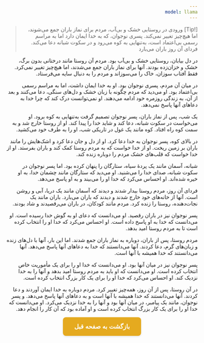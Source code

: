 ```yaml
---
model: llama
---
```


> [!Tip] ورودی
> در روستایی خشک و بی‌آب، مردم برای نماز باران جمع می‌شوند، اما هیچ‌چیز تغییر نمی‌کند. پسری نوجوان، که به خدا ایمان دارد اما به مراسم رسمی بی‌اعتماد است، به‌تنهایی به کوه می‌رود و در سکوت شبانه دعا می‌کند. فردای آن روز باران می‌بارد

در دل بیابان، روستایی خشک و بی‌آب بود. مردم آن روستا مانند درختانی بدون برگ، خشک و خزان‌زده بودند. آنها برای نماز باران جمع می‌شدند، اما هیچ‌چیز تغییر نمی‌کرد. فقط آفتاب سوزان، خاک را می‌سوزاند و مردم را به دنبال سایه می‌فرستاد.

در میان آن مردم، پسری نوجوان بود. او به خدا ایمان داشت، اما به مراسم رسمی بی‌اعتماد بود. او می‌دید که مردم چگونه با زبان خشک و دل‌های سنگی، دعا می‌کنند و بعد از آن، به زندگی روزمره خود ادامه می‌دهند. او نمی‌توانست درک کند که چرا خدا به دعاهای آنها پاسخ نمی‌دهد.

یک شب، پس از نماز باران، پسر نوجوان تصمیم گرفت به‌تنهایی به کوه برود. او می‌خواست در سکوت شبانه، دعا کند و شاید خدا را پیدا کند. او از روستا خارج شد و به سمت کوه راه افتاد. کوه مانند یک غول در تاریکی شب، او را به طرف خود می‌کشید.

در بالای کوه، پسر نوجوان به خدا دعا کرد. او از دل و جان دعا کرد و اشک‌هایش را مانند باران بر زمین ریخت. او از خدا خواست که به مردم روستا کمک کند و باران بفرستد. او از خدا خواست که قلب‌های خشک مردم را دوباره زنده کند.

شبانه، آسمان مانند یک پردهٔ سیاه، ستارگان را پنهان کرده بود. اما پسر نوجوان در سکوت شبانه، صدای خدا را می‌شنید. او می‌دید که ستارگان مانند چشمان خدا، به او خیره شده‌اند. او احساس می‌کرد که خدا او را می‌بیند و به او پاسخ می‌دهد.

فردای آن روز، مردم روستا بیدار شدند و دیدند که آسمان مانند یک دریا، آبی و روشن است. آنها از خانه‌های خود خارج شدند و دیدند که باران می‌بارد. باران مانند یک نجات‌دهنده، روستا را زنده کرد. مردم مانند کودکان، در باران می‌رقصیدند و شاد بودند.

پسر نوجوان نیز در باران رقصید. او می‌دانست که دعای او به گوش خدا رسیده است. او می‌دانست که خدا به او پاسخ داده است. او احساس می‌کرد که خدا او را انتخاب کرده است تا به مردم روستا امید بدهد.

مردم روستا، پس از باران، دوباره به نماز باران جمع شدند. اما این بار، آنها با دل‌های زنده و زبان‌های گرم، دعا کردند. آنها می‌دانستند که خدا به دعاهای آنها پاسخ می‌دهد. آنها می‌دانستند که خدا همیشه با آنها است.

پسر نوجوان نیز در میان آنها بود. او می‌دانست که خدا او را برای یک مأموریت خاص انتخاب کرده است. او می‌دانست که او باید به مردم روستا امید بدهد و آنها را به خدا نزدیک کند. او احساس می‌کرد که خدا او را برای یک کار بزرگ انتخاب کرده است.

در آن روستا، پس از آن روز، همه‌چیز تغییر کرد. مردم دوباره به خدا ایمان آوردند و دعا کردند. آنها می‌دانستند که خدا همیشه با آنها است و به دعاهای آنها پاسخ می‌دهد. و پسر نوجوان، مانند یک پیامبر، در میان آنها بود و آنها را به خدا نزدیک می‌کرد. او می‌دانست که خدا او را برای یک کار بزرگ انتخاب کرده است و او آماده بود که آن کار را انجام دهد.


<html dir="rtl" lang="fa"><head> <meta charset="UTF-8"> <style> .back-button { display: inline-block; padding: 15px 30px; background-color: rgb(229, 170, 31); color: white; text-decoration: none; border-radius: 8px; font-family: 'Vazirmatn', Tahoma, Geneva, Verdana, sans-serif; font-weight: bold; font-size: 16px; border: none; cursor: pointer; transition: background-color 0.3s ease; box-shadow: 0 2px 5px rgba(0,0,0,0.1); } .back-button:hover { background-color: rgb(205, 150, 25); box-shadow: 0 3px 8px rgba(0,0,0,0.2); } .button-container { display: flex; justify-content: center; align-items: center;} </style></head><body> <div class="button-container"> <button class="back-button" onclick="window.history.back()" aria-label="بازگشت به صفحه قبل"> بازگشت به صفحه قبل </button> </div></body></html>